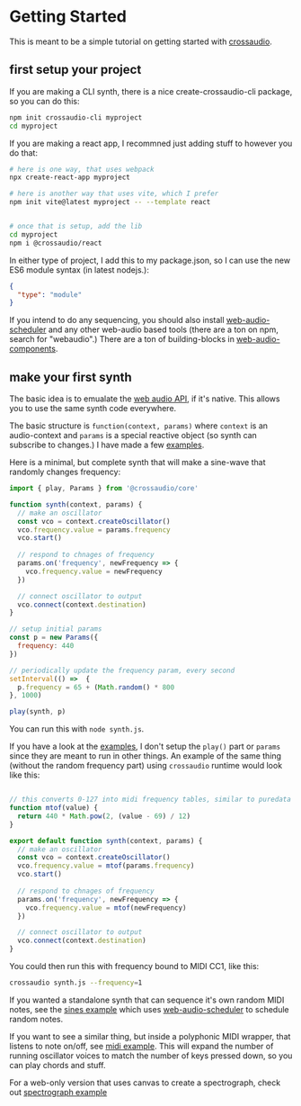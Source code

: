 # Getting Started

This is meant to be a simple tutorial on getting started with [crossaudio](https://github.com/konsumer/crossaudio).


## first setup your project

If you are making a CLI synth, there is a nice create-crossaudio-cli package, so you can do this:

```sh
npm init crossaudio-cli myproject
cd myproject
```

If you are making a react app, I recommned just adding stuff to however you do that:

```sh
# here is one way, that uses webpack
npx create-react-app myproject

# here is another way that uses vite, which I prefer
npm init vite@latest myproject -- --template react


# once that is setup, add the lib
cd myproject
npm i @crossaudio/react
```

In either type of project, I add this to my package.json, so I can use the new ES6 module syntax (in latest nodejs.):

```json
{
  "type": "module"
}
```

If you intend to do any sequencing, you should also install [web-audio-scheduler](http://mohayonao.github.io/web-audio-scheduler/) and any other web-audio based tools (there are a ton on npm, search for "webaudio".) There are a ton of building-blocks in [web-audio-components](https://github.com/web-audio-components).

## make your first synth

The basic idea is to emualate the [web audio API](https://developer.mozilla.org/en-US/docs/Web/API/Web_Audio_API), if it's native. This allows you to use the same synth code everywhere.

The basic structure is `function(context, params)` where `context` is an audio-context and `params` is a special reactive object (so synth can subscribe to changes.) I have made a few [examples](https://github.com/konsumer/crossaudio/examples).

Here is a minimal, but complete synth that will make a sine-wave that randomly changes frequency:

```js
import { play, Params } from '@crossaudio/core'

function synth(context, params) {
  // make an oscillator
  const vco = context.createOscillator()
  vco.frequency.value = params.frequency
  vco.start()
  
  // respond to chnages of frequency
  params.on('frequency', newFrequency => {
    vco.frequency.value = newFrequency
  })

  // connect oscillator to output
  vco.connect(context.destination)
}

// setup initial params
const p = new Params({
  frequency: 440
})

// periodically update the frequency param, every second
setInterval(() =>  {
  p.frequency = 65 + (Math.random() * 800
}, 1000)

play(synth, p)
```

You can run this with `node synth.js`.

If you have a look at the [examples](https://github.com/konsumer/crossaudio/examples), I don't setup the `play()` part or `params` since they are meant to run in other things. An example of the same thing (without the random frequency part) using `crossaudio` runtime would look like this:

```js

// this converts 0-127 into midi frequency tables, similar to puredata's mtof
function mtof(value) {
  return 440 * Math.pow(2, (value - 69) / 12)
}

export default function synth(context, params) {
  // make an oscillator
  const vco = context.createOscillator()
  vco.frequency.value = mtof(params.frequency)
  vco.start()
  
  // respond to chnages of frequency
  params.on('frequency', newFrequency => {
    vco.frequency.value = mtof(newFrequency)
  })

  // connect oscillator to output
  vco.connect(context.destination)
}
```

You could then run this with frequency bound to MIDI CC1, like this:

```sh
crossaudio synth.js --frequency=1
```

If you wanted a standalone synth that can sequence it's own random MIDI notes, see the [sines example](https://github.com/konsumer/crossaudio/examples/sines.js) which uses [web-audio-scheduler](http://mohayonao.github.io/web-audio-scheduler/) to schedule random notes.

If you want to see a similar thing, but inside a polyphonic MIDI wrapper, that listens to note on/off, see [midi example](https://github.com/konsumer/crossaudio/examples/midi.js). This will expand the number of running oscillator voices to match the number of keys pressed down, so you can play chords and stuff.

For a web-only version that uses canvas to create a spectrograph, check out [spectrograph example](https://github.com/konsumer/crossaudio/examples/spectrograph.html)